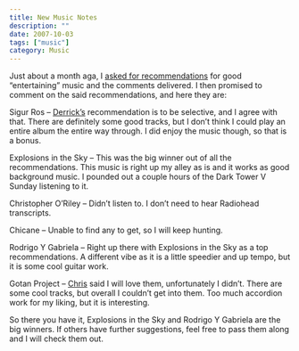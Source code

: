 ```yaml
---
title: New Music Notes
description: ""
date: 2007-10-03
tags: ["music"]
category: Music
---
```



Just about a month aga, I <a href="https://web.archive.org/web/20131211172927/http://www.marktopia.net/2007/09/05/good-muzac/">asked for recommendations</a> for good “entertaining” music and the comments delivered.  I then promised to comment on the said recommendations, and here they are:

Sigur Ros – <a href="https://web.archive.org/web/20131211172927/http://www.dsjoo.com/">Derrick’s</a> recommendation is to be selective, and I agree with that.  There are definitely some good tracks, but I don’t think I could play an entire album the entire way through.  I did enjoy the music though, so that is a bonus.

Explosions in the Sky – This was the big winner out of all the recommendations.  This music is right up my alley as is and it works as good background music.  I pounded out a couple hours of the Dark Tower V Sunday listening to it.

Christopher O’Riley – Didn’t listen to.  I don’t need to hear Radiohead transcripts.

Chicane – Unable to find any to get, so I will keep hunting.

Rodrigo Y Gabriela – Right up there with Explosions in the Sky as a top recommendations.  A different vibe as it is a little speedier and up tempo, but it is some cool guitar work.

Gotan Project – <a href="https://web.archive.org/web/20131211172927/http://www.thechris.net/">Chris</a> said I will love them, unfortunately I didn’t.  There are some cool tracks, but overall I couldn’t get into them.  Too much accordion work for my liking, but it is interesting.

So there you have it, Explosions in the Sky and Rodrigo Y Gabriela are the big winners.  If others have further suggestions, feel free to pass them along and I will check them out.
